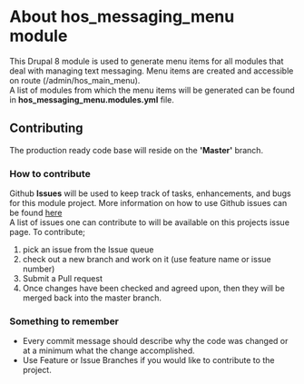 # About hos_messaging_menu module
This Drupal 8 module is used to generate menu items for all modules that deal with managing text messaging. 
Menu items are created and accessible on route (/admin/hos_main_menu).<br>
A list of modules from which the menu items will be generated can be found in <b>hos_messaging_menu.modules.yml</b> file.

## Contributing

The production ready code base will reside on the <b>'Master'</b> branch. 

### How to contribute
Github <b>Issues</b> will be used to keep track of tasks, enhancements, and bugs for this module project.
More information on how to use Github issues can be found <a href='https://guides.github.com/features/issues/'>here</a>
<br>A list of issues one can contribute to will be available on this projects issue page. To contribute;
1. pick an issue from the Issue queue
2. check out a new branch and work on it (use feature name or issue number)
3. Submit a Pull request
4. Once changes have been checked and agreed upon, then they will be merged back into the master branch.

### Something to remember
* Every commit message should describe why the code was changed or at a minimum what the change accomplished.
* Use Feature or Issue Branches if you would like to contribute to the project.
